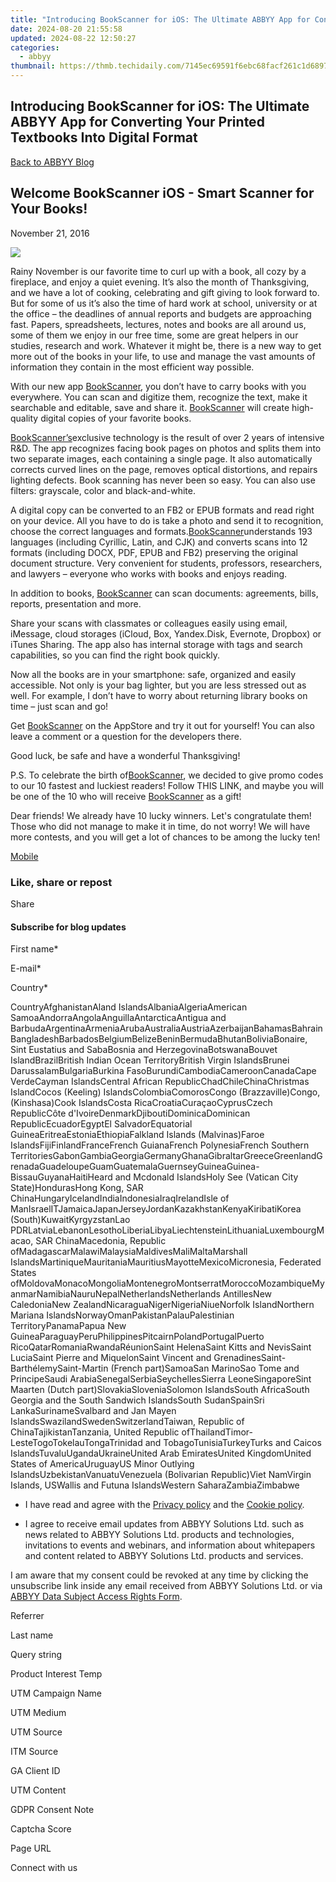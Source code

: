 ```yaml
---
title: "Introducing BookScanner for iOS: The Ultimate ABBYY App for Converting Your Printed Textbooks Into Digital Format"
date: 2024-08-20 21:55:58
updated: 2024-08-22 12:50:27
categories:
  - abbyy
thumbnail: https://thmb.techidaily.com/7145ec69591f6ebc68facf261c1d68971298e27f3697b076251aa5b51f323de0.jpg
---
```


## Introducing BookScanner for iOS: The Ultimate ABBYY App for Converting Your Printed Textbooks Into Digital Format

[Back to ABBYY Blog](https://tools.techidaily.com/abbyy/products/)

## Welcome BookScanner iOS - Smart Scanner for Your Books!

November 21, 2016

![](https://static2.abbyy.com/abbyycommedia/25882/bookscanner_banner_2_650_en.png) 

Rainy November is our favorite time to curl up with a book, all cozy by a fireplace, and enjoy a quiet evening. It’s also the month of Thanksgiving, and we have a lot of cooking, celebrating and gift giving to look forward to. But for some of us it’s also the time of hard work at school, university or at the office – the deadlines of annual reports and budgets are approaching fast. Papers, spreadsheets, lectures, notes and books are all around us, some of them we enjoy in our free time, some are great helpers in our studies, research and work. Whatever it might be, there is a new way to get more out of the books in your life, to use and manage the vast amounts of information they contain in the most efficient way possible.

With our new app [BookScanner](http://qrs.ly/bk5dljh), you don’t have to carry books with you everywhere. You can scan and digitize them, recognize the text, make it searchable and editable, save and share it. [BookScanner](http://qrs.ly/bk5dljh) will create high-quality digital copies of your favorite books.

[BookScanner’s](http://qrs.ly/bk5dljh)exclusive technology is the result of over 2 years of intensive R&D. The app recognizes facing book pages on photos and splits them into two separate images, each containing a single page. It also automatically corrects curved lines on the page, removes optical distortions, and repairs lighting defects. Book scanning has never been so easy. You can also use filters: grayscale, color and black-and-white.

A digital copy can be converted to an FB2 or EPUB formats and read right on your device. All you have to do is take a photo and send it to recognition, choose the correct languages and formats.[BookScanner](http://qrs.ly/bk5dljh)understands 193 languages (including Cyrillic, Latin, and CJK) and converts scans into 12 formats (including DOCX, PDF, EPUB and FB2) preserving the original document structure. Very convenient for students, professors, researchers, and lawyers – everyone who works with books and enjoys reading.

In addition to books, [BookScanner](http://qrs.ly/bk5dljh) can scan documents: agreements, bills, reports, presentation and more.

Share your scans with classmates or colleagues easily using email, iMessage, cloud storages (iCloud, Box, Yandex.Disk, Evernote, Dropbox) or iTunes Sharing. The app also has internal storage with tags and search capabilities, so you can find the right book quickly.

Now all the books are in your smartphone: safe, organized and easily accessible. Not only is your bag lighter, but you are less stressed out as well. For example, I don’t have to worry about returning library books on time – just scan and go!

Get [BookScanner](http://qrs.ly/bk5dljh) on the AppStore and try it out for yourself! You can also leave a comment or a question for the developers there.

Good luck, be safe and have a wonderful Thanksgiving!

P.S. To celebrate the birth of[BookScanner](http://qrs.ly/bk5dljh), we decided to give promo codes to our 10 fastest and luckiest readers! Follow THIS LINK, and maybe you will be one of the 10 who will receive [BookScanner](http://qrs.ly/bk5dljh) as a gift!

Dear friends! We already have 10 lucky winners. Let's congratulate them! Those who did not manage to make it in time, do not worry! We will have more contests, and you will get a lot of chances to be among the lucky ten!

[Mobile](https://tools.techidaily.com/abbyy/products/) 

### Like, share or repost

Share 

#### Subscribe for blog updates

First name\*

E-mail\*

Сountry\*

СountryAfghanistanAland IslandsAlbaniaAlgeriaAmerican SamoaAndorraAngolaAnguillaAntarcticaAntigua and BarbudaArgentinaArmeniaArubaAustraliaAustriaAzerbaijanBahamasBahrainBangladeshBarbadosBelgiumBelizeBeninBermudaBhutanBoliviaBonaire, Sint Eustatius and SabaBosnia and HerzegovinaBotswanaBouvet IslandBrazilBritish Indian Ocean TerritoryBritish Virgin IslandsBrunei DarussalamBulgariaBurkina FasoBurundiCambodiaCameroonCanadaCape VerdeCayman IslandsCentral African RepublicChadChileChinaChristmas IslandCocos (Keeling) IslandsColombiaComorosCongo (Brazzaville)Congo, (Kinshasa)Cook IslandsCosta RicaCroatiaCuraçaoCyprusCzech RepublicCôte d'IvoireDenmarkDjiboutiDominicaDominican RepublicEcuadorEgyptEl SalvadorEquatorial GuineaEritreaEstoniaEthiopiaFalkland Islands (Malvinas)Faroe IslandsFijiFinlandFranceFrench GuianaFrench PolynesiaFrench Southern TerritoriesGabonGambiaGeorgiaGermanyGhanaGibraltarGreeceGreenlandGrenadaGuadeloupeGuamGuatemalaGuernseyGuineaGuinea-BissauGuyanaHaitiHeard and Mcdonald IslandsHoly See (Vatican City State)HondurasHong Kong, SAR ChinaHungaryIcelandIndiaIndonesiaIraqIrelandIsle of ManIsraelITJamaicaJapanJerseyJordanKazakhstanKenyaKiribatiKorea (South)KuwaitKyrgyzstanLao PDRLatviaLebanonLesothoLiberiaLibyaLiechtensteinLithuaniaLuxembourgMacao, SAR ChinaMacedonia, Republic ofMadagascarMalawiMalaysiaMaldivesMaliMaltaMarshall IslandsMartiniqueMauritaniaMauritiusMayotteMexicoMicronesia, Federated States ofMoldovaMonacoMongoliaMontenegroMontserratMoroccoMozambiqueMyanmarNamibiaNauruNepalNetherlandsNetherlands AntillesNew CaledoniaNew ZealandNicaraguaNigerNigeriaNiueNorfolk IslandNorthern Mariana IslandsNorwayOmanPakistanPalauPalestinian TerritoryPanamaPapua New GuineaParaguayPeruPhilippinesPitcairnPolandPortugalPuerto RicoQatarRomaniaRwandaRéunionSaint HelenaSaint Kitts and NevisSaint LuciaSaint Pierre and MiquelonSaint Vincent and GrenadinesSaint-BarthélemySaint-Martin (French part)SamoaSan MarinoSao Tome and PrincipeSaudi ArabiaSenegalSerbiaSeychellesSierra LeoneSingaporeSint Maarten (Dutch part)SlovakiaSloveniaSolomon IslandsSouth AfricaSouth Georgia and the South Sandwich IslandsSouth SudanSpainSri LankaSurinameSvalbard and Jan Mayen IslandsSwazilandSwedenSwitzerlandTaiwan, Republic of ChinaTajikistanTanzania, United Republic ofThailandTimor-LesteTogoTokelauTongaTrinidad and TobagoTunisiaTurkeyTurks and Caicos IslandsTuvaluUgandaUkraineUnited Arab EmiratesUnited KingdomUnited States of AmericaUruguayUS Minor Outlying IslandsUzbekistanVanuatuVenezuela (Bolivarian Republic)Viet NamVirgin Islands, USWallis and Futuna IslandsWestern SaharaZambiaZimbabwe

* I have read and agree with the [Privacy policy](https://tools.techidaily.com/abbyy/products/) and the [Cookie policy](https://tools.techidaily.com/abbyy/products/).

* I agree to receive email updates from ABBYY Solutions Ltd. such as news related to ABBYY Solutions Ltd. products and technologies, invitations to events and webinars, and information about whitepapers and content related to ABBYY Solutions Ltd. products and services.  
    
I am aware that my consent could be revoked at any time by clicking the unsubscribe link inside any email received from ABBYY Solutions Ltd. or via [ABBYY Data Subject Access Rights Form](https://tools.techidaily.com/abbyy/products/).

Referrer

Last name

Query string

Product Interest Temp

UTM Campaign Name

UTM Medium

UTM Source

ITM Source

GA Client ID

UTM Content

GDPR Consent Note

Captcha Score

Page URL

Connect with us

<ins class="adsbygoogle"
     style="display:block"
     data-ad-format="autorelaxed"
     data-ad-client="ca-pub-7571918770474297"
     data-ad-slot="1223367746"></ins>



<ins class="adsbygoogle"
     style="display:block"
     data-ad-client="ca-pub-7571918770474297"
     data-ad-slot="8358498916"
     data-ad-format="auto"
     data-full-width-responsive="true"></ins>
